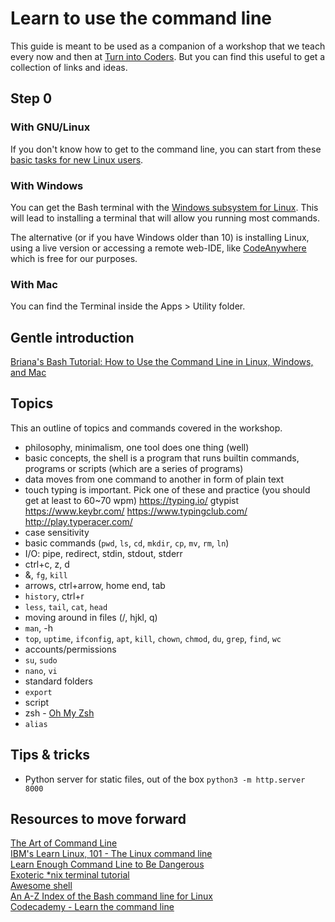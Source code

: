 # Learn to use the command line

This guide is meant to be used as a companion of a workshop that we teach every now and then at [Turn into Coders](http://www.turnintocoders.com). But you can find this useful to get a collection of links and ideas.

## Step 0

### With GNU/Linux

If you don't know how to get to the command line, you can start from these [basic tasks for new Linux users](http://www.ibm.com/developerworks/linux/tutorials/l-basics/).

### With Windows

You can get the Bash terminal with the [Windows subsystem for Linux](https://docs.microsoft.com/en-us/windows/wsl/about). This will lead to installing a terminal that will allow you running most commands.

The alternative (or if you have Windows older than 10) is installing Linux, using a live version or accessing a remote web-IDE, like [CodeAnywhere](https://codeanywhere.com/) which is free for our purposes.

### With Mac

You can find the Terminal inside the Apps > Utility folder.

## Gentle introduction

[Briana's Bash Tutorial: How to Use the Command Line in Linux, Windows, and Mac](https://www.youtube.com/watch?v=BFMyUgF6I8Y&t)

## Topics

This an outline of topics and commands covered in the workshop.

- philosophy, minimalism, one tool does one thing (well)
- basic concepts, the shell is a program that runs builtin commands, programs or scripts (which are a series of programs)
- data moves from one command to another in form of plain text
- touch typing is important. Pick one of these and practice (you should get at least to 60~70 wpm) https://typing.io/ gtypist https://www.keybr.com/ https://www.typingclub.com/ http://play.typeracer.com/
- case sensitivity
- basic commands (`pwd`, `ls`, `cd`, `mkdir`, `cp`, `mv`, `rm`, `ln`)
- I/O: pipe, redirect, stdin, stdout, stderr
- ctrl+c, z, d
- &, `fg`, `kill`
- arrows, ctrl+arrow, home end, tab
- `history`, ctrl+r
- `less`, `tail`, `cat`, `head`
- moving around in files (/, hjkl, q)
- `man`, -h
- `top`, `uptime`, `ifconfig`, `apt`, `kill`, `chown`, `chmod`, `du`, `grep`, `find`, `wc`
- accounts/permissions
- `su`, `sudo`
- `nano`, `vi`
- standard folders
- `export`
- script
- zsh - [Oh My Zsh](http://ohmyz.sh/)
- `alias`


## Tips & tricks

- Python server for static files, out of the box `python3 -m http.server 8000`


## Resources to move forward

[The Art of Command Line](https://github.com/jlevy/the-art-of-command-line)  
[IBM's Learn Linux, 101 - The Linux command line](https://www.ibm.com/developerworks/library/l-lpic1-103-1/index.html)  
[Learn Enough Command Line to Be Dangerous](https://www.learnenough.com/command-line-tutorial)  
[Exoteric \*nix terminal tutorial](https://github.com/patriciogonzalezvivo/Shell-Initiation)  
[Awesome shell](https://github.com/alebcay/awesome-shell)  
[An A-Z Index of the Bash command line for Linux](https://ss64.com/bash/)  
[Codecademy - Learn the command line](https://www.codecademy.com/learn/learn-the-command-line)  
